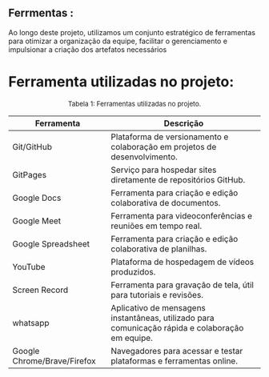 ## Ferrmentas :

Ao longo deste projeto, utilizamos um conjunto estratégico de ferramentas para otimizar a organização da equipe, facilitar o gerenciamento e impulsionar a criação dos artefatos necessários

# Ferramenta utilizadas no projeto:

<center>

<font size="2"><p style="text-align: center">Tabela 1: Ferramentas utilizadas no projeto.</p></font>

| Ferramenta         | Descrição                                                                                                         | 
| ------------------ | ----------------------------------------------------------------------------------------------------------------- |
| Git/GitHub         |  Plataforma de versionamento e colaboração em projetos de desenvolvimento.  |
| GitPages          | Serviço para hospedar sites diretamente de repositórios GitHub. |
| Google Docs      | Ferramenta para criação e edição colaborativa de documentos.|
| Google Meet      | Ferramenta para videoconferências e reuniões em tempo real.                                           |
| Google Spreadsheet| Ferramenta para criação e edição colaborativa de planilhas.    |
| YouTube          | Plataforma de hospedagem de vídeos produzidos.                                 |
| Screen Record    | Ferramenta para gravação de tela, útil para tutoriais e revisões.                                                                                |
| whatsapp         | Aplicativo de mensagens instantâneas, utilizado para comunicação rápida e colaboração em equipe.|
| Google Chrome/Brave/Firefox| Navegadores para acessar e testar plataformas e ferramentas online.           |
